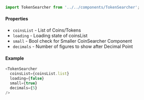 ```js
import TokenSearcher from '../../components/TokenSearcher';
```

#### Properties
* `coinsList` - List of Coins/Tokens
* `loading` - Loading state of coinsList
* `small` - Bool check for Smaller CoinSearcher Component
* `decimals` - Number of figures to show after Decimal Point

#### Example
```js
<TokenSearcher
  coinsList={coinsList.list}
  loading={false}
  small={true}
  decimals={5}
/>
```